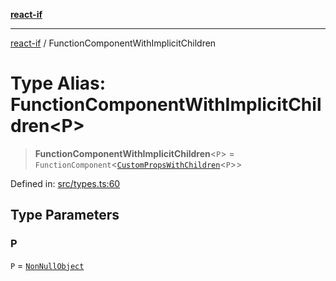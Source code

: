 [**react-if**](../README.md)

***

[react-if](../globals.md) / FunctionComponentWithImplicitChildren

# Type Alias: FunctionComponentWithImplicitChildren\<P\>

> **FunctionComponentWithImplicitChildren**\<`P`\> = `FunctionComponent`\<[`CustomPropsWithChildren`](CustomPropsWithChildren.md)\<`P`\>\>

Defined in: [src/types.ts:60](https://github.com/romac/react-if/blob/87e99abf972946d48fe86104b6f957c6d270c935/src/types.ts#L60)

## Type Parameters

### P

`P` = [`NonNullObject`](NonNullObject.md)
